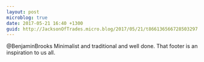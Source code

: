 ```yaml
---
layout: post
microblog: true
date: 2017-05-21 16:40 +1300
guid: http://JacksonOfTrades.micro.blog/2017/05/21/t866136566728503297.html
---
```

@BenjaminBrooks Minimalist and traditional and well done. That footer is an inspiration to us all.
